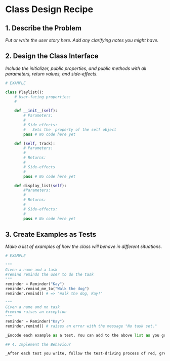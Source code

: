 # Class Design Recipe

## 1. Describe the Problem

_Put or write the user story here. Add any clarifying notes you might have._


## 2. Design the Class Interface

_Include the initializer, public properties, and public methods with all parameters, return values, and side-effects._

```python
# EXAMPLE

class Playlist():
    # User-facing properties:
    #  

    def __init__(self):
        # Parameters:
        # 
        # Side effects:
        #   Sets the  property of the self object
        pass # No code here yet

    def (self, track):
        # Parameters:
        #   
        # Returns:
        #   
        # Side-effects
        #   
        pass # No code here yet

    def display_list(self):
        #Parameters:
        # 
        # Returns:
        #   
        # Side-effects:
        #   
        pass # No code here yet
```

## 3. Create Examples as Tests

_Make a list of examples of how the class will behave in different situations._

``` python
# EXAMPLE

"""
Given a name and a task
#remind reminds the user to do the task
"""
reminder = Reminder("Kay")
reminder.remind_me_to("Walk the dog")
reminder.remind() # => "Walk the dog, Kay!"

"""
Given a name and no task
#remind raises an exception
"""
reminder = Reminder("Kay")
reminder.remind() # raises an error with the message "No task set."

_Encode each example as a test. You can add to the above list as you go._

## 4. Implement the Behaviour

_After each test you write, follow the test-driving process of red, green, refactor to implement the behaviour._
